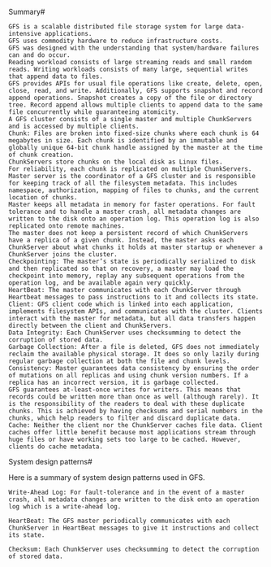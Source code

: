 Summary#

    GFS is a scalable distributed file storage system for large data-intensive applications.
    GFS uses commodity hardware to reduce infrastructure costs.
    GFS was designed with the understanding that system/hardware failures can and do occur.
    Reading workload consists of large streaming reads and small random reads. Writing workloads consists of many large, sequential writes that append data to files.
    GFS provides APIs for usual file operations like create, delete, open, close, read, and write. Additionally, GFS supports snapshot and record append operations. Snapshot creates a copy of the file or directory tree. Record append allows multiple clients to append data to the same file concurrently while guaranteeing atomicity.
    A GFS cluster consists of a single master and multiple ChunkServers and is accessed by multiple clients.
    Chunk: Files are broken into fixed-size chunks where each chunk is 64 megabytes in size. Each chunk is identified by an immutable and globally unique 64-bit chunk handle assigned by the master at the time of chunk creation.
    ChunkServers store chunks on the local disk as Linux files.
    For reliability, each chunk is replicated on multiple ChunkServers.
    Master server is the coordinator of a GFS cluster and is responsible for keeping track of all the filesystem metadata. This includes namespace, authorization, mapping of files to chunks, and the current location of chunks.
    Master keeps all metadata in memory for faster operations. For fault tolerance and to handle a master crash, all metadata changes are written to the disk onto an operation log. This operation log is also replicated onto remote machines.
    The master does not keep a persistent record of which ChunkServers have a replica of a given chunk. Instead, the master asks each ChunkServer about what chunks it holds at master startup or whenever a ChunkServer joins the cluster.
    Checkpointing: The master’s state is periodically serialized to disk and then replicated so that on recovery, a master may load the checkpoint into memory, replay any subsequent operations from the operation log, and be available again very quickly.
    HeartBeat: The master communicates with each ChunkServer through Heartbeat messages to pass instructions to it and collects its state.
    Client: GFS client code which is linked into each application, implements filesystem APIs, and communicates with the cluster. Clients interact with the master for metadata, but all data transfers happen directly between the client and ChunkServers.
    Data Integrity: Each ChunkServer uses checksumming to detect the corruption of stored data.
    Garbage Collection: After a file is deleted, GFS does not immediately reclaim the available physical storage. It does so only lazily during regular garbage collection at both the file and chunk levels.
    Consistency: Master guarantees data consistency by ensuring the order of mutations on all replicas and using chunk version numbers. If a replica has an incorrect version, it is garbage collected.
    GFS guarantees at-least-once writes for writers. This means that records could be written more than once as well (although rarely). It is the responsibility of the readers to deal with these duplicate chunks. This is achieved by having checksums and serial numbers in the chunks, which help readers to filter and discard duplicate data.
    Cache: Neither the client nor the ChunkServer caches file data. Client caches offer little benefit because most applications stream through huge files or have working sets too large to be cached. However, clients do cache metadata.

System design patterns#

Here is a summary of system design patterns used in GFS.

    Write-Ahead Log: For fault-tolerance and in the event of a master crash, all metadata changes are written to the disk onto an operation log which is a write-ahead log.

    HeartBeat: The GFS master periodically communicates with each ChunkServer in HeartBeat messages to give it instructions and collect its state.

    Checksum: Each ChunkServer uses checksumming to detect the corruption of stored data.
